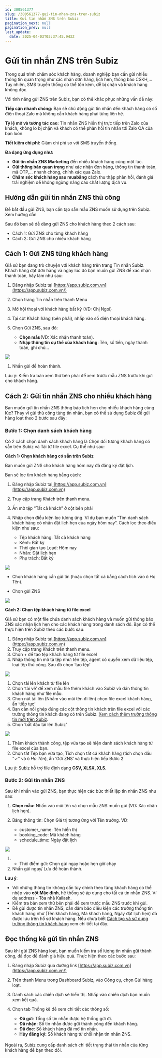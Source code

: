 ```yaml
---
id: 300561377
slug: /300561377-gui-tin-nhan-zns-tren-subiz
title: Gửi tin nhắn ZNS trên Subiz
pagination_next: null
pagination_prev: null
last_update:
  date: 2025-04-03T03:37:45.943Z
---
```


# Gửi tin nhắn ZNS trên Subiz


Trong quá trình chăm sóc khách hàng, doanh nghiệp bạn cần gửi nhiều thông tin quan trọng như xác nhận đơn hàng, lịch hẹn, thông báo CSKH,… Tuy nhiên, SMS truyền thống có thể tốn kém, dễ bị chặn và khách hàng không đọc. 

Với tính năng gửi ZNS trên Subiz, bạn có thể khắc phục những vấn đề này:

**Tiếp cận nhanh chóng:** Bạn sẽ chủ động gửi tin nhắn đến khách hàng có số điện thoại Zalo mà không cần khách hàng phải từng liên hệ.

**Tỷ lệ ****mở**** và tương tác cao:** Tin nhắn ZNS hiển thị trực tiếp trên Zalo của khách, không lo bị chặn và khách có thể phản hồi tin nhắn tới Zalo OA của bạn luôn. 

**Tiết kiệm chi phí:** Giảm chi phí so với SMS truyền thống.

**Đa dạng ứng dụng như:**

- **Gửi tin nhắn ZNS Marketing** đến nhiều khách hàng cùng một lúc.
- **Gửi thông báo quan trọng** như xác nhận đơn hàng, thông tin thanh toán, mã OTP,… nhanh chóng, chính xác qua Zalo.
- **Chăm sóc khách hàng sau muabằng** cách thu thập phản hồi, đánh giá trải nghiệm để không ngừng nâng cao chất lượng dịch vụ.
## Hướng dẫn gửi tin nhắn ZNS thủ công 


Để bắt đầu gửi ZNS, bạn cần tạo sẵn mẫu ZNS muốn sử dụng trên Subiz. Xem hướng dẫn 

Sau đó bạn sẽ dễ dàng gửi ZNS cho khách hàng theo 2 cách sau: 

- Cách 1: Gửi ZNS cho từng khách hàng
- Cách 2: Gửi ZNS cho nhiều khách hàng
## Cách 1: Gửi ZNS từng khách hàng 


Giả sử bạn đang trò chuyện với khách hàng trên trang Tin nhắn Subiz. Khách hàng đặt đơn hàng và ngay lúc đó bạn muốn gửi ZNS để xác nhận thanh toán, hãy làm như sau:

01. Đăng nhập Subiz tại [https://app.subiz.com.vn](https://app.subiz.com.vn/)
11. Chọn trang Tin nhắn trên thanh Menu
21. Mở hội thoại với khách hàng bất kỳ (VD: Chị Ngoi)
31. Tại cột Khách hàng (bên phải), nhấp vào số điện thoại khách hàng.
41. Chọn Gửi ZNS, sau đó:

    - **Chọn mẫu**(VD: Xác nhận thanh toán).
    - **Nhập thông tin cụ thể của khách hàng**: Tên, số tiền, ngày thanh toán, ghi chú…


![](https://vcdn.subiz-cdn.com/file/fishbsqzwyzcyruluxqr_acpxkgumifuoofoosble/unnamed.png)


01. Nhấn gửi để hoàn thành.

Lưu ý: Kiểm tra bản xem thử bên phải để xem trước mẫu ZNS trước khi gửi cho khách hàng. 
## Cách 2: Gửi tin nhắn ZNS cho nhiều khách hàng


Bạn muốn gửi tin nhắn ZNS thông báo lịch hẹn cho nhiều khách hàng cùng lúc? Thay vì gửi thủ công từng tin nhắn, bạn có thể sử dụng Subiz để gửi hàng loạt theo 2 bước sau đây: 
### Bước 1: Chọn danh sách khách hàng


Có 2 cách chọn danh sách khách hàng là Chọn đối tượng khách hàng có sẵn trên Subiz và Tải từ file excel. Cụ thể như sau: 

**Cách 1: Chọn khách hàng có sẵn trên Subiz**

Bạn muốn gửi ZNS cho khách hàng hôm nay đã đăng ký đặt lịch. 

Bạn sẽ lọc tìm khách hàng bằng cách:

01. Đăng nhập Subiz tại[ ](https://app.subiz.com.vn)[https://app.subiz.com.vn](https://app.subiz.com.vn)
11. Truy cập trang Khách trên thanh menu.
21. Ấn mở tệp “Tất cả khách” ở cột bên phải
31. Nhập chọn điều kiện lọc tương ứng. Ví dụ bạn muốn “Tìm danh sách khách hàng có nhãn đặt lịch hẹn của ngày hôm nay”. Cách lọc theo điều kiện như sau:

    - Tệp khách hàng: Tất cả khách hàng
    - Kênh: Bất kỳ
    - Thời gian tạo Lead: Hôm nay
    - Nhãn: Đặt lịch hẹn
    - Phụ trách: Bất kỳ


![](https://vcdn.subiz-cdn.com/file/fishbsramhfikzirsawy_acpxkgumifuoofoosble/unnamed.png)


- Chọn khách hàng cần gửi tin (hoặc chọn tất cả bằng cách tích vào ô Họ Tên).

- Chọn gửi ZNS


![](https://vcdn.subiz-cdn.com/file/fishbsrapbpomkxgoanl_acpxkgumifuoofoosble/unnamed.png)


**Cách 2: Chọn tệp khách hàng từ file excel**

Giả sử bạn có một file chứa danh sách khách hàng và muốn gửi thông báo ZNS xác nhận lịch hẹn cho các khách hàng trong danh sách đó. Bạn có thể thực hiện trên Subiz theo các bước sau: 

01. Đăng nhập Subiz tại[ ](https://app.subiz.com.vn)[https://app.subiz.com.vn](https://app.subiz.com.vn)
11. Truy cập trang Khách trên thanh menu.
21. Chọn + để tạo tệp khách hàng từ file excel
31. Nhập thông tin mô tả tệp như: tên tệp, agent có quyền xem dữ liệu tệp, loại tệp thủ công. Sau đó chọn ‘tạo tệp’


![](https://vcdn.subiz-cdn.com/file/fishbsrasfrrzpuiksrp_acpxkgumifuoofoosble/unnamed.png)


01. Chọn tải lên khách từ file lên
11. Chọn ‘tải về’ để xem mẫu file thêm khách vào Subiz và dán thông tin khách hàng như file mẫu.
21. Chọn nút tải lên (Nhấm vào mũi tên đi lên) chọn file excel khách hàng, ấn ‘tiếp tục’
31. Bạn cần nối ghép đúng các cột thông tin khách trên file excel với các trường thông tin khách đang có trên Subiz. [Xem cách thêm trường thông tin mới trên Subiz](https://subiz.com.vn/docs/777741175-ho-so-khach-hang#t%E1%BA%A1o-th%C3%AAm-th%C3%B4ng-tin-kh%C3%A1ch-h%C3%A0ng).
41. Chọn ‘bắt đầu tải lên Subiz’


![](https://vcdn.subiz-cdn.com/file/fishbsrauwzsxoraezeg_acpxkgumifuoofoosble/unnamed.png)


01. Thêm khách thành công, tệp vừa tạo sẽ hiện danh sách khách hàng từ file excel của bạn.
11. Chọn tất Tệp bạn vừa tạo, Tích chọn tất cả khách hàng (tích chọn dấu "✓" và ô *Họ Tên*), ấn ‘Gửi ZNS’ và thực hiện tiếp Bước 2





Lưu ý: Subiz hỗ trợ file định dạng **CSV, XLSX, XLS**.
### Bước 2: Gửi tin nhắn ZNS


Sau khi nhấn vào gửi ZNS, bạn thực hiện các bức thiết lập tin nhắn ZNS như sau: 

01. **Chọn mẫu:** Nhấn vào mũi tên và chọn mẫu ZNS muốn gửi (VD: Xác nhận lịch hẹn).
11. Bảng thông tin: Chọn Giá trị tương ứng với Tên trường. VD:

    - customer\_name: Tên hiển thị
    - booking\_code: Mã khách hàng
    - schedule\_time: Ngày đặt lịch


![](https://vcdn.subiz-cdn.com/file/fishbsraytvwaafsmfbe_acpxkgumifuoofoosble/unnamed.png)


01. - Thời điểm gửi: Chọn gửi ngay hoặc hẹn giờ chạy
11. Nhấn gửi ngay/ Lưu để hoàn thành.

**Lưu ý**: 

- Với những thông tin không cần tùy chỉnh theo từng khách hàng có thể nhập vào **cột Mặc định**, hệ thống sẽ áp dụng cho tất cả tin nhắn ZNS. Ví dụ address - Tòa nhà Kailash.
- Kiểm tra bản xem thử bên phải để xem trước mẫu ZNS trước khi gửi.
- Để gửi được tin nhắn ZNS, cần đảm bảo điều kiện các trường thông tin khách hàng như (Tên khách hàng, Mã khách hàng, Ngày đặt lịch hẹn) đã được lưu trên hồ sơ khách hàng. Nếu chưa biết [Cách tạo và sử dụng trường thông tin khách hàng](https://subiz.com.vn/docs/777741175-ho-so-khach-hang#t%E1%BA%A1o-th%C3%AAm-th%C3%B4ng-tin-kh%C3%A1ch-h%C3%A0ng) xem chi tiết tại đây.
## Đọc thống kê gửi tin nhắn ZNS


Sau khi gửi ZNS hàng loạt, bạn muốn kiểm tra số lượng tin nhắn gửi thành công, đã đọc để đánh giá hiệu quả. Thực hiện theo các bước sau:

01. Đăng nhập Subiz qua đường link [https://app.subiz.com.vn](https://app.subiz.com.vn/)
11. Trên thanh Menu trong Dashboard Subiz, vào Công cụ, chọn Gửi hàng loạt.
21. Danh sách các chiến dịch sẽ hiển thị. Nhấp vào chiến dịch bạn muốn xem kết quả.
31. Chọn tab Thống kê để xem chi tiết các thông số:

    - **Đã gửi**: Tổng số tin nhắn được hệ thống gửi đi.
    - **Đã nhận**: Số tin nhắn được gửi thành công đến khách hàng.
    - **Đã đọc**: Số khách hàng đã mở tin nhắn.
    - **Hủy đăng ký**: Số khách hàng từ chối nhận tin nhắn ZNS.
#### 


Ngoài ra, Subiz cung cấp danh sách chi tiết trạng thái tin nhắn của từng khách hàng để bạn theo dõi.